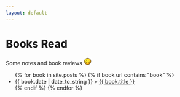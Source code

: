 ```yaml
---
layout: default
---
```


<div id="home">
  <h1>Books Read</h1>

  <p> Some notes and book reviews <img src="/images/smile.png"> </p>
  <ul class="books">
  {% for book in site.posts %}
    {% if book.url contains "book" %}
        <li>
          <span>{{ book.date | date_to_string }}</span> &raquo;
          <a href="{{ book.url }}">{{ book.title }}</a>
        </li>
    {% endif %}
  {% endfor %}
  </ul>
</div>
